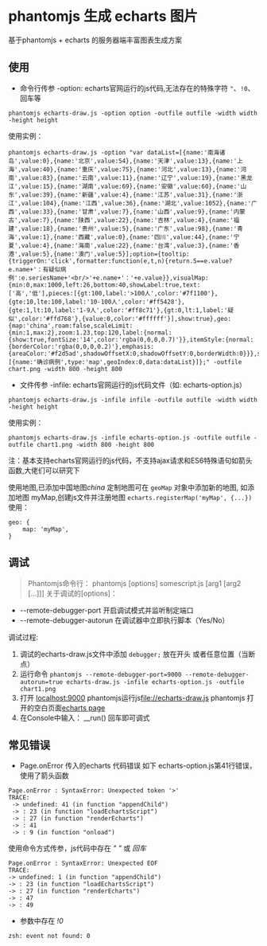 #  phantomjs 生成 echarts 图片
基于phantomjs + echarts 的服务器端丰富图表生成方案

## 使用

* 命令行传参
-option: echarts官网运行的js代码,无法存在的特殊字符 `"`、`!0`、回车等

```
phantomjs echarts-draw.js -option option -outfile outfile -width width -height height
```
使用实例：
```
phantomjs echarts-draw.js -option "var dataList=[{name:'南海诸岛',value:0},{name:'北京',value:54},{name:'天津',value:13},{name:'上海',value:40},{name:'重庆',value:75},{name:'河北',value:13},{name:'河南',value:83},{name:'云南',value:11},{name:'辽宁',value:19},{name:'黑龙江',value:15},{name:'湖南',value:69},{name:'安徽',value:60},{name:'山东',value:39},{name:'新疆',value:4},{name:'江苏',value:31},{name:'浙江',value:104},{name:'江西',value:36},{name:'湖北',value:1052},{name:'广西',value:33},{name:'甘肃',value:7},{name:'山西',value:9},{name:'内蒙古',value:7},{name:'陕西',value:22},{name:'吉林',value:4},{name:'福建',value:18},{name:'贵州',value:5},{name:'广东',value:98},{name:'青海',value:1},{name:'西藏',value:0},{name:'四川',value:44},{name:'宁夏',value:4},{name:'海南',value:22},{name:'台湾',value:3},{name:'香港',value:5},{name:'澳门',value:5}];option={tooltip:{triggerOn:'click',formatter:function(e,t,n){return.5==e.value?e.name+'：有疑似病例':e.seriesName+'<br/>'+e.name+'：'+e.value}},visualMap:{min:0,max:1000,left:26,bottom:40,showLabel:true,text:['高','低'],pieces:[{gt:100,label:'>100人',color:'#7f1100'},{gte:10,lte:100,label:'10-100人',color:'#ff5428'},{gte:1,lt:10,label:'1-9人',color:'#ff8c71'},{gt:0,lt:1,label:'疑似',color:'#ffd768'},{value:0,color:'#ffffff'}],show:true},geo:{map:'china',roam:false,scaleLimit:{min:1,max:2},zoom:1.23,top:120,label:{normal:{show:true,fontSize:'14',color:'rgba(0,0,0,0.7)'}},itemStyle:{normal:{borderColor:'rgba(0,0,0,0.2)'},emphasis:{areaColor:'#f2d5ad',shadowOffsetX:0,shadowOffsetY:0,borderWidth:0}}},series:[{name:'确诊病例',type:'map',geoIndex:0,data:dataList}]};" -outfile chart.png -width 800 -height 800
```
* 文件传参
-infile: echarts官网运行的js代码文件（如: echarts-option.js）
```
phantomjs echarts-draw.js -infile infile -outfile outfile -width width -height height
```
使用实例：
```
phantomjs echarts-draw.js -infile echarts-option.js -outfile outfile -outfile chart1.png -width 800 -height 800
```

注：基本支持echarts官网运行的js代码，不支持ajax请求和ES6特殊语句如箭头函数,大佬们可以研究下

使用地图,已添加中国地图*china*
定制地图可在 `geoMap` 对象中添加新的地图, 如添加地图 myMap,创建js文件并注册地图 `echarts.registerMap('myMap', {...})`
使用：
```
geo: {
    map: 'myMap',
}
```

## 调试
> Phantomjs命令行： phantomjs [options] somescript.js [arg1 [arg2 [...]]] 
关于调试的[options]： 
* --remote-debugger-port  开启调试模式并监听制定端口 
* --remote-debugger-autorun 在调试器中立即执行脚本（Yes/No） 

调试过程:
1. 调试的echarts-draw.js文件中添加 `debugger;` 放在开头  或者任意位置（当断点）
2. 运行命令 `phantomjs --remote-debugger-port=9000 --remote-debugger-autorun=true echarts-draw.js -infile echarts-option.js -outfile chart1.png`
3. 打开 [localhost:9000](http://localhost:9000) 
    phantomjs运行js[file://echarts-draw.js](http://localhost:9000/webkit/inspector/inspector.html?page=1)
    phantomjs 打开的空白页面[echarts page](http://localhost:9000/webkit/inspector/inspector.html?page=2)
4. 在Console中输入： __run()  回车即可调式

## 常见错误
* Page.onError 
传入的echarts 代码错误
如下 echarts-option.js第41行错误，使用了箭头函数
```
Page.onError : SyntaxError: Unexpected token '>'
TRACE:
 -> undefined: 41 (in function "appendChild")
 -> : 23 (in function "loadEchartsScript")
 -> : 27 (in function "renderEcharts")
 -> : 41
 -> : 9 (in function "onload")
 ```
使用命令方式传参，js代码中存在 *" "* 或 *回车*
 ```
Page.onError : SyntaxError: Unexpected EOF
TRACE:
 -> undefined: 1 (in function "appendChild")
 -> : 23 (in function "loadEchartsScript")
 -> : 27 (in function "renderEcharts")
 -> : 47
 -> : 49
 ```
 * 参数中存在 *!0*
 ```
 zsh: event not found: 0
 ```
